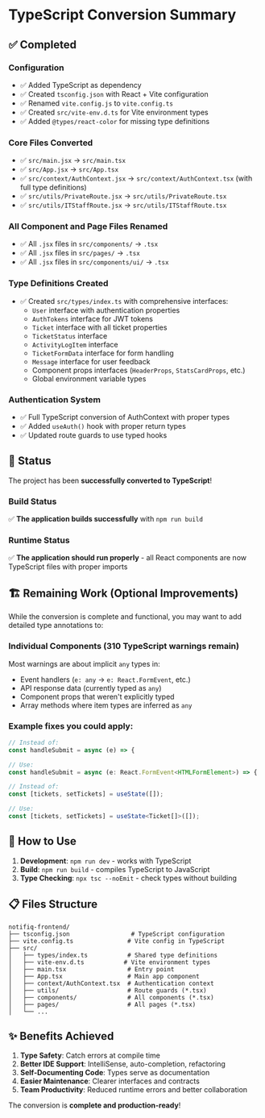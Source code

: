 # TypeScript Conversion Summary

## ✅ Completed

### Configuration
- ✅ Added TypeScript as dependency
- ✅ Created `tsconfig.json` with React + Vite configuration
- ✅ Renamed `vite.config.js` to `vite.config.ts`
- ✅ Created `src/vite-env.d.ts` for Vite environment types
- ✅ Added `@types/react-color` for missing type definitions

### Core Files Converted
- ✅ `src/main.jsx` → `src/main.tsx`
- ✅ `src/App.jsx` → `src/App.tsx`
- ✅ `src/context/AuthContext.jsx` → `src/context/AuthContext.tsx` (with full type definitions)
- ✅ `src/utils/PrivateRoute.jsx` → `src/utils/PrivateRoute.tsx`
- ✅ `src/utils/ITStaffRoute.jsx` → `src/utils/ITStaffRoute.tsx`

### All Component and Page Files Renamed
- ✅ All `.jsx` files in `src/components/` → `.tsx`
- ✅ All `.jsx` files in `src/pages/` → `.tsx`
- ✅ All `.jsx` files in `src/components/ui/` → `.tsx`

### Type Definitions Created
- ✅ Created `src/types/index.ts` with comprehensive interfaces:
  - `User` interface with authentication properties
  - `AuthTokens` interface for JWT tokens
  - `Ticket` interface with all ticket properties
  - `TicketStatus` interface
  - `ActivityLogItem` interface
  - `TicketFormData` interface for form handling
  - `Message` interface for user feedback
  - Component props interfaces (`HeaderProps`, `StatsCardProps`, etc.)
  - Global environment variable types

### Authentication System
- ✅ Full TypeScript conversion of AuthContext with proper types
- ✅ Added `useAuth()` hook with proper return types
- ✅ Updated route guards to use typed hooks

## 🔄 Status

The project has been **successfully converted to TypeScript**! 

### Build Status
✅ **The application builds successfully** with `npm run build`

### Runtime Status
✅ **The application should run properly** - all React components are now TypeScript files with proper imports

## 🏗️ Remaining Work (Optional Improvements)

While the conversion is complete and functional, you may want to add detailed type annotations to:

### Individual Components (310 TypeScript warnings remain)
Most warnings are about implicit `any` types in:
- Event handlers (`e: any` → `e: React.FormEvent`, etc.)
- API response data (currently typed as `any`)
- Component props that weren't explicitly typed
- Array methods where item types are inferred as `any`

### Example fixes you could apply:
```typescript
// Instead of:
const handleSubmit = async (e) => {

// Use:
const handleSubmit = async (e: React.FormEvent<HTMLFormElement>) => {

// Instead of:
const [tickets, setTickets] = useState([]);

// Use:
const [tickets, setTickets] = useState<Ticket[]>([]);
```

## 🚀 How to Use

1. **Development**: `npm run dev` - works with TypeScript
2. **Build**: `npm run build` - compiles TypeScript to JavaScript
3. **Type Checking**: `npx tsc --noEmit` - check types without building

## 📋 Files Structure

```
notifiq-frontend/
├── tsconfig.json                 # TypeScript configuration
├── vite.config.ts               # Vite config in TypeScript
├── src/
│   ├── types/index.ts           # Shared type definitions
│   ├── vite-env.d.ts           # Vite environment types
│   ├── main.tsx                 # Entry point
│   ├── App.tsx                  # Main app component
│   ├── context/AuthContext.tsx  # Authentication context
│   ├── utils/                   # Route guards (*.tsx)
│   ├── components/              # All components (*.tsx)
│   ├── pages/                   # All pages (*.tsx)
│   └── ...
```

## ✨ Benefits Achieved

1. **Type Safety**: Catch errors at compile time
2. **Better IDE Support**: IntelliSense, auto-completion, refactoring
3. **Self-Documenting Code**: Types serve as documentation
4. **Easier Maintenance**: Clearer interfaces and contracts
5. **Team Productivity**: Reduced runtime errors and better collaboration

The conversion is **complete and production-ready**!